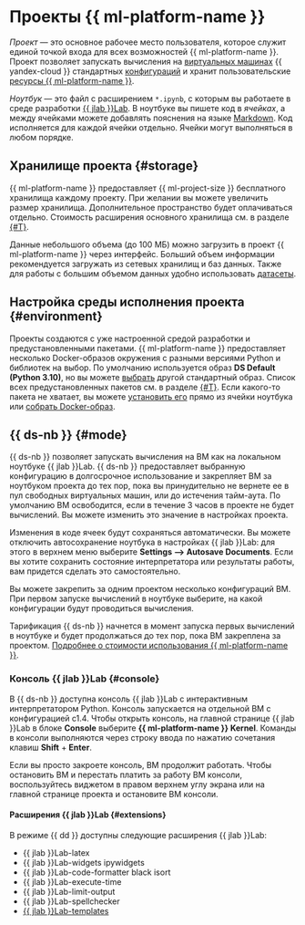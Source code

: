 # Проекты {{ ml-platform-name }}

_Проект_ — это основное рабочее место пользователя, которое служит единой точкой входа для всех возможностей {{ ml-platform-name }}. Проект позволяет запускать вычисления на [виртуальных машинах](../../glossary/vm.md) {{ yandex-cloud }} стандартных [конфигураций](configurations.md) и хранит пользовательские [ресурсы {{ ml-platform-name }}](resources.md).

_Ноутбук_ — это файл с расширением `*.ipynb`, с которым вы работаете в среде разработки [{{ jlab }}Lab](https://jupyter.org/). В ноутбуке вы пишете код в _ячейках_, а между ячейками можете добавлять пояснения на языке [Markdown](https://jupyter-notebook.readthedocs.io/en/stable/examples/Notebook/Working%20With%20Markdown%20Cells.html). Код исполняется для каждой ячейки отдельно. Ячейки могут выполняться в любом порядке.

## Хранилище проекта {#storage}

{{ ml-platform-name }} предоставляет {{ ml-project-size }} бесплатного хранилища каждому проекту. При желании вы можете увеличить размер хранилища. Дополнительное пространство будет оплачиваться отдельно. Стоимость расширения основного хранилища см. в разделе [{#T}](../pricing.md).

Данные небольшого объема (до 100 МБ) можно загрузить в проект {{ ml-platform-name }} через интерфейс. Больший объем информации рекомендуется загружать из сетевых хранилищ и баз данных. Также для работы с большим объемом данных удобно использовать [датасеты](dataset.md).

## Настройка среды исполнения проекта {#environment}

Проекты создаются с уже настроенной средой разработки и предустановленными пакетами. {{ ml-platform-name }} предоставляет несколько Docker-образов окружения с разными версиями Python и библиотек на выбор. По умолчанию используется образ **DS Default (Python 3.10)**, но вы можете [выбрать](../operations/projects/python-version.md) другой стандартный образ. Список всех предустановленных пакетов см. в разделе [{#T}](preinstalled-packages.md). Если какого-то пакета не хватает, вы можете [установить его](../operations/projects/install-dependencies.md) прямо из ячейки ноутбука или [собрать Docker-образ](../operations/user-images.md).

## {{ ds-nb }} {#mode}

{{ ds-nb }} позволяет запускать вычисления на ВМ как на локальном ноутбуке {{ jlab }}Lab. {{ ds-nb }} предоставляет выбранную конфигурацию в долгосрочное использование и закрепляет ВМ за ноутбуком проекта до тех пор, пока вы принудительно не вернете ее в пул свободных виртуальных машин, или до истечения тайм-аута. По умолчанию ВМ освободится, если в течение 3 часов в проекте не будет вычислений. Вы можете изменить это значение в настройках проекта.

Изменения в коде ячеек будут сохраняться автоматически. Вы можете отключить автосохранение ноутбука в настройках {{ jlab }}Lab: для этого в верхнем меню выберите **Settings ⟶ Autosave Documents**. Если вы хотите сохранить состояние интерпретатора или результаты работы, вам придется сделать это самостоятельно.

Вы можете закрепить за одним проектом несколько конфигураций ВМ. При первом запуске вычислений в ноутбуке выберите, на какой конфигурации будут проводиться вычисления.

Тарификация {{ ds-nb }} начнется в момент запуска первых вычислений в ноутбуке и будет продолжаться до тех пор, пока ВМ закреплена за проектом. [Подробнее о стоимости использования {{ ml-platform-name }}](../pricing.md).

### Консоль {{ jlab }}Lab {#console}

В {{ ds-nb }} доступна консоль {{ jlab }}Lab с интерактивным интерпретатором Python. Консоль запускается на отдельной ВМ с конфигурацией c1.4. Чтобы открыть консоль, на главной странице {{ jlab }}Lab в блоке **Console** выберите **{{ ml-platform-name }} Kernel**. Команды в консоли выполняются через строку ввода по нажатию сочетания клавиш **Shift** + **Enter**.

Если вы просто закроете консоль, ВМ продолжит работать. Чтобы остановить ВМ и перестать платить за работу ВМ консоли, воспользуйтесь виджетом в правом верхнем углу экрана или на главной странице проекта и остановите ВМ консоли.

#### Расширения {{ jlab }}Lab {#extensions}

В режиме {{ dd }} доступны следующие расширения {{ jlab }}Lab:

* {{ jlab }}Lab-latex
* {{ jlab }}Lab-widgets ipywidgets
* {{ jlab }}Lab-code-formatter black isort
* {{ jlab }}Lab-execute-time
* {{ jlab }}Lab-limit-output
* {{ jlab }}Lab-spellchecker
* [{{ jlab }}Lab-templates](../operations/projects/templates.md)
